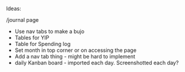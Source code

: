 Ideas:

/journal page
  - Use nav tabs to make a bujo
  - Tables for YIP
  - Table for Spending log
  - Set month in top corner or on accessing the page
  - Add a nav tab thing - might be hard to implement
  - daily Kanban board - imported each day. Screenshotted each day?

